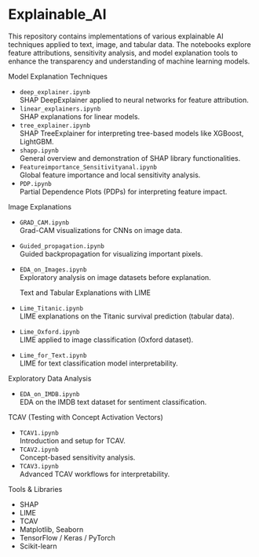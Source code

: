 # Explainable_AI

This repository contains implementations of various explainable AI techniques applied to text, image, and tabular data. The notebooks explore feature attributions, sensitivity analysis, and model explanation tools to enhance the transparency and understanding of machine learning models.

Model Explanation Techniques

- `deep_explainer.ipynb`  
  SHAP DeepExplainer applied to neural networks for feature attribution.
- `linear_explainers.ipynb`  
  SHAP explanations for linear models.
- `tree_explainer.ipynb`  
  SHAP TreeExplainer for interpreting tree-based models like XGBoost, LightGBM.
- `shapp.ipynb`  
  General overview and demonstration of SHAP library functionalities.
- `Featureimportance_Sensitivityanal.ipynb`  
  Global feature importance and local sensitivity analysis.
- `PDP.ipynb`  
  Partial Dependence Plots (PDPs) for interpreting feature impact.

Image Explanations

- `GRAD_CAM.ipynb`  
  Grad-CAM visualizations for CNNs on image data.
- `Guided_propagation.ipynb`  
  Guided backpropagation for visualizing important pixels.
- `EDA_on_Images.ipynb`  
  Exploratory analysis on image datasets before explanation.

  Text and Tabular Explanations with LIME

- `Lime_Titanic.ipynb`  
  LIME explanations on the Titanic survival prediction (tabular data).
- `Lime_Oxford.ipynb`  
  LIME applied to image classification (Oxford dataset).
- `Lime_for_Text.ipynb`  
  LIME for text classification model interpretability.

Exploratory Data Analysis

- `EDA_on_IMDB.ipynb`  
  EDA on the IMDB text dataset for sentiment classification.

TCAV (Testing with Concept Activation Vectors)

- `TCAV1.ipynb`  
  Introduction and setup for TCAV.
- `TCAV2.ipynb`  
  Concept-based sensitivity analysis.
- `TCAV3.ipynb`  
  Advanced TCAV workflows for interpretability.

Tools & Libraries

- SHAP
- LIME
- TCAV
- Matplotlib, Seaborn
- TensorFlow / Keras / PyTorch
- Scikit-learn

